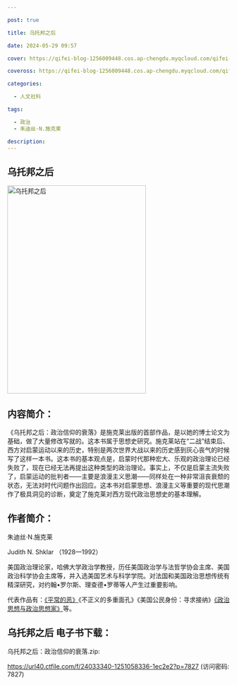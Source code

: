 ```yaml
---

post: true

title: 乌托邦之后

date: 2024-05-29 09:57

cover: https://qifei-blog-1256009448.cos.ap-chengdu.myqcloud.com/qifei-blog/65c8e0ba9f345e8d03c347d2.jpg

coveross: https://qifei-blog-1256009448.cos.ap-chengdu.myqcloud.com/qifei-blog/65c8e0ba9f345e8d03c347d2.jpg

categories:

  - 人文社科

tags:

  - 政治
  - 朱迪丝·N.施克莱

description:
---
```




## 乌托邦之后
<img alt="乌托邦之后 " class="aligncenter loaded" data-was-processed="true" decoding="async" fetchpriority="high" height="471" src="https://qifei-blog-1256009448.cos.ap-chengdu.myqcloud.com/qifei-blog/65c8e0ba9f345e8d03c347d2.jpg " style="cursor: zoom-in;" width="314"/>

## 内容简介：

《乌托邦之后：政治信仰的衰落》是施克莱出版的首部作品，是以她的博士论文为基础，做了大量修改写就的。这本书属于思想史研究。施克莱站在“二战”结束后、西方对启蒙运动以来的历史，特别是两次世界大战以来的历史感到灰心丧气的时候写了这样一本书。这本书的基本观点是，启蒙时代那种宏大、乐观的政治理论已经失败了，现在已经无法再提出这种类型的政治理论。事实上，不仅是启蒙主流失败了，启蒙运动的批判者——主要是浪漫主义思潮——同样处在一种非常沮丧衰颓的状态，无法对时代问题作出回应。这本书对启蒙思想、浪漫主义等重要的现代思潮作了极具洞见的诊断，奠定了施克莱对西方现代政治思想史的基本理解。

## 作者简介：

朱迪丝·N.施克莱

Judith N. Shklar （1928—1992）

美国政治理论家，哈佛大学政治学教授，历任美国政治学与法哲学协会主席、美国政治科学协会主席等，并入选美国艺术与科学学院。对法国和美国政治思想传统有精深研究，对约翰•罗尔斯、理查德•罗蒂等人产生过重要影响。

代表作品有：<a href="https://www.huibooks.com/16104.html">《平常的恶》</a>《不正义的多重面孔》《美国公民身份：寻求接纳》<a href="https://www.huibooks.com/15847.html">《政治思想与政治思想家》</a>等。

## 乌托邦之后 电子书下载：



乌托邦之后：政治信仰的衰落.zip: 

https://url40.ctfile.com/f/24033340-1251058336-1ec2e2?p=7827 (访问密码: 7827)
